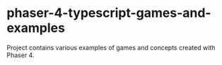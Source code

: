 # phaser-4-typescript-games-and-examples
Project contains various examples of games and concepts created with Phaser 4.
